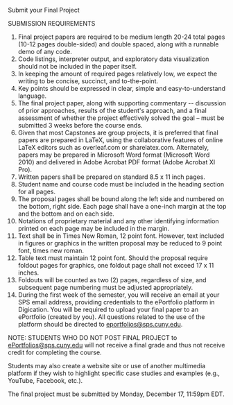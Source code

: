  Submit your Final Project

SUBMISSION REQUIREMENTS

1. Final project papers are required to be medium length 20-24 total pages
(10-12 pages double-sided) and double spaced, along with a runnable demo of any
code.
1. Code listings, interpreter output, and exploratory data visualization should
not be included in the paper itself.
1. In keeping the amount of required pages relatively low, we expect the writing
to be concise, succinct, and to-the-point.
1. Key points should be expressed in clear, simple and easy-to-understand
language.
1. The final project paper, along with supporting commentary -- discussion of
prior approaches, results of the student's approach, and a final assessment of
whether the project effectively solved the goal – must be
submitted 3 weeks before the course ends.  
1. Given that most Capstones are group projects, it is preferred that final
papers are prepared in LaTeX, using the collaborative features of online LaTeX
editors such as overleaf.com or sharelatex.com. Alternately, papers may be
prepared in Microsoft Word format (Microsoft Word 2010) and delivered in Adobe
Acrobat PDF format (Adobe Acrobat
XI Pro).
1. Written papers shall be prepared on standard 8.5 x 11 inch pages.
1. Student name and course code must be included in the heading section for all
pages.
1. The proposal pages shall be bound along the left side and numbered on the
bottom, right side. Each page shall have a one-inch margin at the top and
the bottom and on each side.
1. Notations of proprietary material and any other identifying information
printed on each page may be included in the margin.
1. Text shall be in Times New Roman, 12 point font. However, text included in
figures or graphics in the written proposal may be reduced to 9 point font,
times new roman.
1. Table text must maintain 12 point font.  Should the proposal require foldout
pages for graphics, one foldout page shall not exceed 17 x 11 inches.
1. Foldouts will be counted as two (2) pages, regardless of size, and
subsequent page numbering must be adjusted appropriately.  
1. During the first week of the semester, you will receive an email at your SPS
email address, providing credentials to the ePortfolio platform in
Digication. You will be required to upload your final paper to an ePortfolio
(created by you). All questions related to the use of the platform should be
directed to eportfolios@sps.cuny.edu.

NOTE: STUDENTS WHO DO NOT POST FINAL PROJECT to ePortfolios@sps.cuny.edu will
not receive a final grade and thus not receive credit for completing the course.

Students may also create a website site or use of another multimedia platform if
they wish to highlight specific case studies and examples (e.g., YouTube,
Facebook, etc.).

The final project must be submitted by Monday, December 17, 11:59pm EDT.
